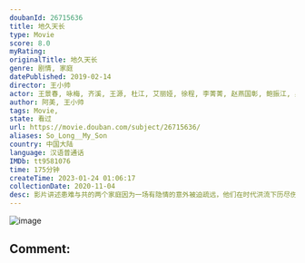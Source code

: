 ```yaml
---
doubanId: 26715636
title: 地久天长
type: Movie
score: 8.0
myRating: 
originalTitle: 地久天长
genre: 剧情, 家庭
datePublished: 2019-02-14
director: 王小帅
actor: 王景春, 咏梅, 齐溪, 王源, 杜江, 艾丽娅, 徐程, 李菁菁, 赵燕国彰, 鲍振江, 吴双, 王子子, 张新园, 吴佳宸, 王亚军, 刘芮麟, 于彭, 袁利坚
author: 阿美, 王小帅
tags: Movie, 
state: 看过
url: https://movie.douban.com/subject/26715636/
aliases: So_Long__My_Son
country: 中国大陆
language: 汉语普通话
IMDb: tt9581076
time: 175分钟
createTime: 2023-01-24 01:06:17
collectionDate: 2020-11-04
desc: 影片讲述患难与共的两个家庭因为一场有隐情的意外被迫疏远，他们在时代洪流下历尽伤痛与不安，人生起伏跌宕，最终选择面对真相，坦荡向前的故事。年轻的刘耀军和沈英明两家人本是挚友，两家儿子沈浩和刘星在郊外嬉...
---
```


![image](p2550208359.jpg)

Comment: 
---

